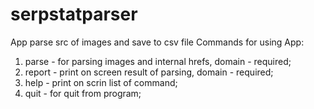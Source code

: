 # serpstatparser
App parse src of images and save to csv file
 Commands for using App:
 1. parse - for parsing images and internal hrefs, domain - required;
 2. report - print on screen result of parsing, domain - required;
 3. help - print on scrin list of command;
 4. quit - for quit from program;
